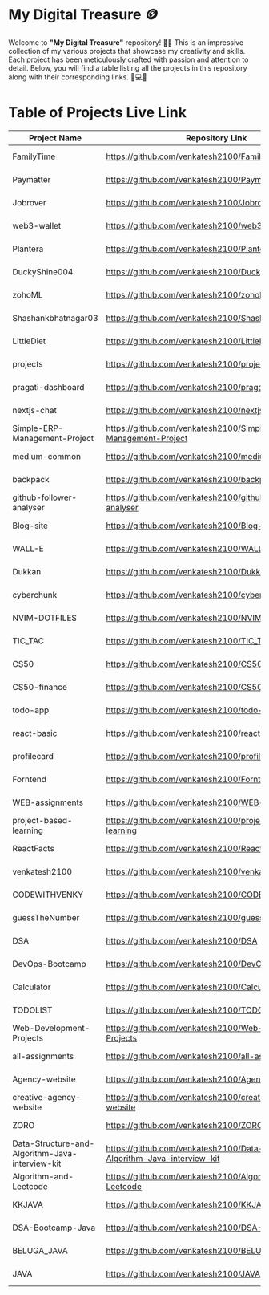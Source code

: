 
# My Digital Treasure 🪙
Welcome to **"My Digital Treasure"** repository! 🎉📂 This is an impressive collection of my various projects that showcase my creativity and skills. Each project has been meticulously crafted with passion and attention to detail. Below, you will find a table listing all the projects in this repository along with their corresponding links. 🚀💻😍

# Table of Projects Live Link
| Project Name                                    | Repository Link                                                                  | Created At           |
|-------------------------------------------------|----------------------------------------------------------------------------------|----------------------|
| FamilyTime                                      | https://github.com/venkatesh2100/FamilyTime                                      | 2025-04-23T11:21:19Z |
| Paymatter                                       | https://github.com/venkatesh2100/Paymatter                                       | 2025-03-05T18:35:45Z |
| Jobrover                                        | https://github.com/venkatesh2100/Jobrover                                        | 2025-03-02T10:37:03Z |
| web3-wallet                                     | https://github.com/venkatesh2100/web3-wallet                                     | 2025-02-16T17:01:04Z |
| Plantera                                        | https://github.com/venkatesh2100/Plantera                                        | 2025-01-24T18:54:33Z |
| DuckyShine004                                   | https://github.com/venkatesh2100/DuckyShine004                                   | 2025-01-18T16:03:50Z |
| zohoML                                          | https://github.com/venkatesh2100/zohoML                                          | 2024-12-18T18:53:26Z |
| Shashankbhatnagar03                             | https://github.com/venkatesh2100/Shashankbhatnagar03                             | 2024-12-18T18:21:31Z |
| LittleDiet                                      | https://github.com/venkatesh2100/LittleDiet                                      | 2024-11-25T12:47:48Z |
| projects                                        | https://github.com/venkatesh2100/projects                                        | 2024-10-11T15:12:26Z |
| pragati-dashboard                               | https://github.com/venkatesh2100/pragati-dashboard                               | 2024-09-26T16:35:45Z |
| nextjs-chat                                     | https://github.com/venkatesh2100/nextjs-chat                                     | 2024-09-12T10:35:18Z |
| Simple-ERP-Management-Project                   | https://github.com/venkatesh2100/Simple-ERP-Management-Project                   | 2024-09-09T12:50:43Z |
| medium-common                                   | https://github.com/venkatesh2100/medium-common                                   | 2024-08-31T06:38:05Z |
| backpack                                        | https://github.com/venkatesh2100/backpack                                        | 2024-08-28T16:00:28Z |
| github-follower-analyser                        | https://github.com/venkatesh2100/github-follower-analyser                        | 2024-08-28T13:44:14Z |
| Blog-site                                       | https://github.com/venkatesh2100/Blog-site                                       | 2024-08-27T17:52:31Z |
| WALL-E                                          | https://github.com/venkatesh2100/WALL-E                                          | 2024-08-19T17:11:53Z |
| Dukkan                                          | https://github.com/venkatesh2100/Dukkan                                          | 2024-08-19T16:27:22Z |
| cyberchunk                                      | https://github.com/venkatesh2100/cyberchunk                                      | 2024-08-18T10:41:43Z |
| NVIM-DOTFILES                                   | https://github.com/venkatesh2100/NVIM-DOTFILES                                   | 2024-08-13T08:58:57Z |
| TIC_TAC                                         | https://github.com/venkatesh2100/TIC_TAC                                         | 2024-06-19T17:21:47Z |
| CS50                                            | https://github.com/venkatesh2100/CS50                                            | 2024-06-14T10:44:54Z |
| CS50-finance                                    | https://github.com/venkatesh2100/CS50-finance                                    | 2024-06-14T10:42:22Z |
| todo-app                                        | https://github.com/venkatesh2100/todo-app                                        | 2024-05-16T14:27:54Z |
| react-basic                                     | https://github.com/venkatesh2100/react-basic                                     | 2024-05-14T08:59:36Z |
| profilecard                                     | https://github.com/venkatesh2100/profilecard                                     | 2024-04-25T17:01:28Z |
| Forntend                                        | https://github.com/venkatesh2100/Forntend                                        | 2024-04-05T08:36:09Z |
| WEB-assignments                                 | https://github.com/venkatesh2100/WEB-assignments                                 | 2024-03-15T18:25:47Z |
| project-based-learning                          | https://github.com/venkatesh2100/project-based-learning                          | 2024-03-13T06:00:31Z |
| ReactFacts                                      | https://github.com/venkatesh2100/ReactFacts                                      | 2024-03-09T04:43:29Z |
| venkatesh2100                                   | https://github.com/venkatesh2100/venkatesh2100                                   | 2024-03-08T07:17:55Z |
| CODEWITHVENKY                                   | https://github.com/venkatesh2100/CODEWITHVENKY                                   | 2024-03-02T13:16:54Z |
| guessTheNumber                                  | https://github.com/venkatesh2100/guessTheNumber                                  | 2024-03-01T05:03:40Z |
| DSA                                             | https://github.com/venkatesh2100/DSA                                             | 2024-02-28T17:11:33Z |
| DevOps-Bootcamp                                 | https://github.com/venkatesh2100/DevOps-Bootcamp                                 | 2024-02-21T05:38:37Z |
| Calculator                                      | https://github.com/venkatesh2100/Calculator                                      | 2024-02-16T15:40:46Z |
| TODOLIST                                        | https://github.com/venkatesh2100/TODOLIST                                        | 2024-02-05T07:40:23Z |
| Web-Development-Projects                        | https://github.com/venkatesh2100/Web-Development-Projects                        | 2024-02-04T14:58:41Z |
| all-assignments                                 | https://github.com/venkatesh2100/all-assignments                                 | 2024-01-30T09:41:06Z |
| Agency-website                                  | https://github.com/venkatesh2100/Agency-website                                  | 2024-01-27T17:09:07Z |
| creative-agency-website                         | https://github.com/venkatesh2100/creative-agency-website                         | 2024-01-24T16:56:08Z |
| ZORO                                            | https://github.com/venkatesh2100/ZORO                                            | 2024-01-09T18:09:40Z |
| Data-Structure-and-Algorithm-Java-interview-kit | https://github.com/venkatesh2100/Data-Structure-and-Algorithm-Java-interview-kit | 2023-11-16T19:11:15Z |
| Algorithm-and-Leetcode                          | https://github.com/venkatesh2100/Algorithm-and-Leetcode                          | 2023-11-16T18:58:57Z |
| KKJAVA                                          | https://github.com/venkatesh2100/KKJAVA                                          | 2023-08-22T06:43:42Z |
| DSA-Bootcamp-Java                               | https://github.com/venkatesh2100/DSA-Bootcamp-Java                               | 2023-08-18T16:47:52Z |
| BELUGA_JAVA                                     | https://github.com/venkatesh2100/BELUGA_JAVA                                     | 2023-08-05T05:27:21Z |
| JAVA                                            | https://github.com/venkatesh2100/JAVA                                            | 2023-07-26T15:54:28Z |
